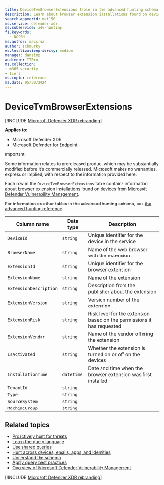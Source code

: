 ```yaml
---
title: DeviceTvmBrowserExtensions table in the advanced hunting schema
description: Learn about browser extension installations found on devices as shown in Microsoft Defender Vulnerability Management.
search.appverid: met150
ms.service: defender-xdr
ms.subservice: adv-hunting
f1.keywords: 
  - NOCSH
ms.author: maccruz
author: schmurky
ms.localizationpriority: medium
manager: dansimp
audience: ITPro
ms.collection: 
- m365-security
- tier3
ms.topic: reference
ms.date: 05/30/2024
---
```


# DeviceTvmBrowserExtensions

[!INCLUDE [Microsoft Defender XDR rebranding](../includes/microsoft-defender.md)]

**Applies to:**
- Microsoft Defender XDR
- Microsoft Defender for Endpoint

> [!IMPORTANT]
> Some information relates to prereleased product which may be substantially modified before it's commercially released. Microsoft makes no warranties, express or implied, with respect to the information provided here.

Each row in the `DeviceTvmBrowserExtensions` table contains information about browser extension installations found on devices from [Microsoft Defender Vulnerability Management](/windows/security/threat-protection/microsoft-defender-atp/next-gen-threat-and-vuln-mgt).

For information on other tables in the advanced hunting schema, see [the advanced hunting reference](advanced-hunting-schema-tables.md).

| Column name | Data type | Description |
|-------------|-----------|-------------|
| `DeviceId` | `string` | Unique identifier for the device in the service |
| `BrowserName` | `string` | Name of the web browser with the extension |
| `ExtensionId` | `string` | Unique identifier for the browser extension |
| `ExtensionName` | `string` | Name of the extension |
| `ExtensionDescription` | `string` | Description from the publisher about the extension |
| `ExtensionVersion` | `string` | Version number of the extension |
| `ExtensionRisk` | `string` | Risk level for the extension based on the permissions it has requested |
| `ExtensionVendor` | `string` | Name of the vendor offering the extension |
| `IsActivated` | `string` | Whether the extension is turned on or off on the devices |
| `InstallationTime` | `datetime` | Date and time when the browser extension was first installed |
| `TenantId` | `string` |  |
| `Type` | `string` |  |
| `SourceSystem` | `string` |  |
| `MachineGroup` | `string` |  |

## Related topics

- [Proactively hunt for threats](advanced-hunting-overview.md)
- [Learn the query language](advanced-hunting-query-language.md)
- [Use shared queries](advanced-hunting-shared-queries.md)
- [Hunt across devices, emails, apps, and identities](advanced-hunting-query-emails-devices.md)
- [Understand the schema](advanced-hunting-schema-tables.md)
- [Apply query best practices](advanced-hunting-best-practices.md)
- [Overview of Microsoft Defender Vulnerability Management](/windows/security/threat-protection/microsoft-defender-atp/next-gen-threat-and-vuln-mgt)

[!INCLUDE [Microsoft Defender XDR rebranding](../includes/defender-m3d-techcommunity.md)]
